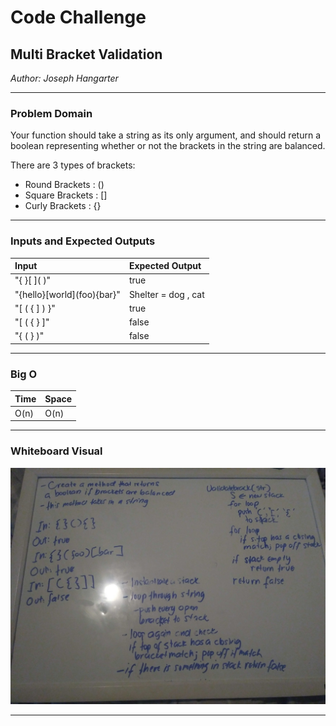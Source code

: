 # Code Challenge

## Multi Bracket Validation 
*Author: Joseph Hangarter*

---

### Problem Domain
Your function should take a string as its only argument, and should return a boolean representing whether or not the brackets in the string are balanced. 

There are 3 types of brackets:

* Round Brackets : ()
* Square Brackets : []
* Curly Brackets : {}

---

### Inputs and Expected Outputs

| Input | Expected Output |
| :----------- | :----------- |
| "{ \}[ \]( \)" | true |
| "{hello\}[world\](foo\){bar\}" | Shelter = dog , cat |
| "[ ( { ] ) }" | true |
| "[ ( { \} ]" | false |
| "{ ( } )" | false |

---

### Big O


| Time | Space |
| :----------- | :----------- |
| O(n) | O(n) |


---


### Whiteboard Visual
![Whiteboard](assets/wb13.jpg)


---

